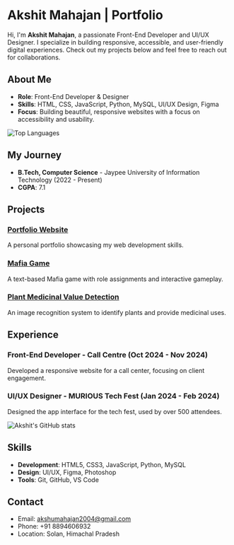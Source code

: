 # Akshit Mahajan | Portfolio

Hi, I'm **Akshit Mahajan**, a passionate Front-End Developer and UI/UX Designer. I specialize in building responsive, accessible, and user-friendly digital experiences. Check out my projects below and feel free to reach out for collaborations.

## About Me

- **Role**: Front-End Developer & Designer
- **Skills**: HTML, CSS, JavaScript, Python, MySQL, UI/UX Design, Figma
- **Focus**: Building beautiful, responsive websites with a focus on accessibility and usability.

![Top Languages](https://github-readme-stats.vercel.app/api/top-langs/?username=Akshit2004&layout=compact)


## My Journey

- **B.Tech, Computer Science** - Jaypee University of Information Technology (2022 - Present)
- **CGPA**: 7.1

## Projects

### [Portfolio Website](https://akshit-mahajan.netlify.app)
A personal portfolio showcasing my web development skills.

### [Mafia Game](https://mafiamystry.netlify.app)
A text-based Mafia game with role assignments and interactive gameplay.

### [Plant Medicinal Value Detection](https://pmvd.netlify.app)
An image recognition system to identify plants and provide medicinal uses.

## Experience

### Front-End Developer - Call Centre (Oct 2024 - Nov 2024)
Developed a responsive website for a call center, focusing on client engagement.

### UI/UX Designer - MURIOUS Tech Fest (Jan 2024 - Feb 2024)
Designed the app interface for the tech fest, used by over 500 attendees.

![Akshit's GitHub stats](https://github-readme-stats.vercel.app/api?username=Akshit2004&show_icons=true&theme=radical)

## Skills

- **Development**: HTML5, CSS3, JavaScript, Python, MySQL
- **Design**: UI/UX, Figma, Photoshop
- **Tools**: Git, GitHub, VS Code

## Contact

- Email: akshumahajan2004@gmail.com
- Phone: +91 8894606932
- Location: Solan, Himachal Pradesh

